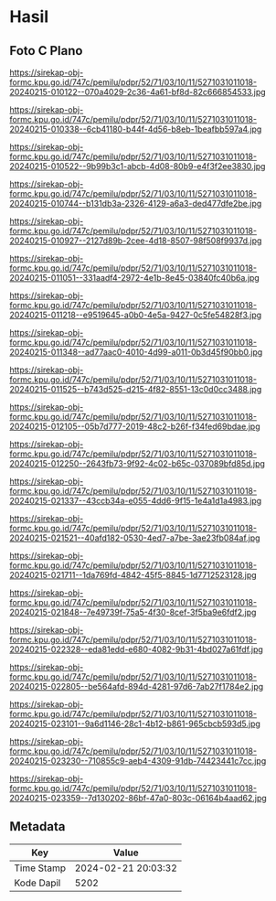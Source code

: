 # Hasil

## Foto C Plano

https://sirekap-obj-formc.kpu.go.id/747c/pemilu/pdpr/52/71/03/10/11/5271031011018-20240215-010122--070a4029-2c36-4a61-bf8d-82c666854533.jpg

https://sirekap-obj-formc.kpu.go.id/747c/pemilu/pdpr/52/71/03/10/11/5271031011018-20240215-010338--6cb41180-b44f-4d56-b8eb-1beafbb597a4.jpg

https://sirekap-obj-formc.kpu.go.id/747c/pemilu/pdpr/52/71/03/10/11/5271031011018-20240215-010522--9b99b3c1-abcb-4d08-80b9-e4f3f2ee3830.jpg

https://sirekap-obj-formc.kpu.go.id/747c/pemilu/pdpr/52/71/03/10/11/5271031011018-20240215-010744--b131db3a-2326-4129-a6a3-ded477dfe2be.jpg

https://sirekap-obj-formc.kpu.go.id/747c/pemilu/pdpr/52/71/03/10/11/5271031011018-20240215-010927--2127d89b-2cee-4d18-8507-98f508f9937d.jpg

https://sirekap-obj-formc.kpu.go.id/747c/pemilu/pdpr/52/71/03/10/11/5271031011018-20240215-011051--331aadf4-2972-4e1b-8e45-03840fc40b6a.jpg

https://sirekap-obj-formc.kpu.go.id/747c/pemilu/pdpr/52/71/03/10/11/5271031011018-20240215-011218--e9519645-a0b0-4e5a-9427-0c5fe54828f3.jpg

https://sirekap-obj-formc.kpu.go.id/747c/pemilu/pdpr/52/71/03/10/11/5271031011018-20240215-011348--ad77aac0-4010-4d99-a011-0b3d45f90bb0.jpg

https://sirekap-obj-formc.kpu.go.id/747c/pemilu/pdpr/52/71/03/10/11/5271031011018-20240215-011525--b743d525-d215-4f82-8551-13c0d0cc3488.jpg

https://sirekap-obj-formc.kpu.go.id/747c/pemilu/pdpr/52/71/03/10/11/5271031011018-20240215-012105--05b7d777-2019-48c2-b26f-f34fed69bdae.jpg

https://sirekap-obj-formc.kpu.go.id/747c/pemilu/pdpr/52/71/03/10/11/5271031011018-20240215-012250--2643fb73-9f92-4c02-b65c-037089bfd85d.jpg

https://sirekap-obj-formc.kpu.go.id/747c/pemilu/pdpr/52/71/03/10/11/5271031011018-20240215-021337--43ccb34a-e055-4dd6-9f15-1e4a1d1a4983.jpg

https://sirekap-obj-formc.kpu.go.id/747c/pemilu/pdpr/52/71/03/10/11/5271031011018-20240215-021521--40afd182-0530-4ed7-a7be-3ae23fb084af.jpg

https://sirekap-obj-formc.kpu.go.id/747c/pemilu/pdpr/52/71/03/10/11/5271031011018-20240215-021711--1da769fd-4842-45f5-8845-1d7712523128.jpg

https://sirekap-obj-formc.kpu.go.id/747c/pemilu/pdpr/52/71/03/10/11/5271031011018-20240215-021848--7e49739f-75a5-4f30-8cef-3f5ba9e6fdf2.jpg

https://sirekap-obj-formc.kpu.go.id/747c/pemilu/pdpr/52/71/03/10/11/5271031011018-20240215-022328--eda81edd-e680-4082-9b31-4bd027a61fdf.jpg

https://sirekap-obj-formc.kpu.go.id/747c/pemilu/pdpr/52/71/03/10/11/5271031011018-20240215-022805--be564afd-894d-4281-97d6-7ab27f1784e2.jpg

https://sirekap-obj-formc.kpu.go.id/747c/pemilu/pdpr/52/71/03/10/11/5271031011018-20240215-023101--9a6d1146-28c1-4b12-b861-965cbcb593d5.jpg

https://sirekap-obj-formc.kpu.go.id/747c/pemilu/pdpr/52/71/03/10/11/5271031011018-20240215-023230--710855c9-aeb4-4309-91db-74423441c7cc.jpg

https://sirekap-obj-formc.kpu.go.id/747c/pemilu/pdpr/52/71/03/10/11/5271031011018-20240215-023359--7d130202-86bf-47a0-803c-06164b4aad62.jpg


## Metadata

| Key        | Value               |
| ---------- | ------------------- |
| Time Stamp | 2024-02-21 20:03:32 |
| Kode Dapil | 5202                |



